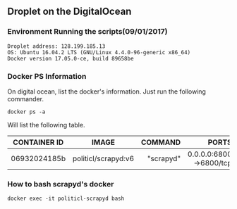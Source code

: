 ## Droplet on the DigitalOcean

### Environment Running the scripts(09/01/2017)

```
Droplet address: 128.199.185.13
OS: Ubuntu 16.04.2 LTS (GNU/Linux 4.4.0-96-generic x86_64)
Docker version 17.05.0-ce, build 89658be
```

### Docker PS Information
On digital ocean, list the docker's information. Just run the following commander.

```
docker ps -a
```

Will list the following table.

|CONTAINER ID        |IMAGE                     |COMMAND           |           PORTS                      |                    NAMES  |
| -------------------|:------------------------:| ----------------:|-------------------------------------:|--------------------------:|
|06932024185b        | politicl/scrapyd:v6      | "scrapyd"        | 0.0.0.0:6800->6800/tcp               |   politicl-scrapyd        |


### How to bash scrapyd's docker

```
docker exec -it politicl-scrapyd bash
```
